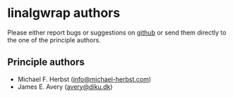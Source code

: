 # linalgwrap authors

Please either report bugs or suggestions on [github](https://github.com/linalgwrap/krims)
or send them directly to the one of the principle authors.

## Principle authors
- Michael F. Herbst (info@michael-herbst.com)
- James E. Avery (avery@diku.dk)
